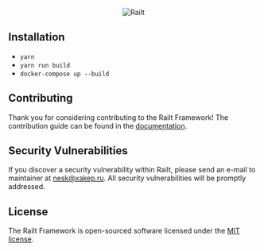 <p align="center">
    <img src="https://railt.org/img/logo-dark.svg" alt="Railt" />
</p>

## Installation

- `yarn`
- `yarn run build`
- `docker-compose up --build`

## Contributing

Thank you for considering contributing to the Railt Framework! 
The contribution guide can be found in the [documentation](http://railt.org/#/ru/contributions).

## Security Vulnerabilities

If you discover a security vulnerability within Railt, please send an e-mail to maintainer 
at nesk@xakep.ru. All security vulnerabilities will be promptly addressed.

## License

The Railt Framework is open-sourced software licensed under the [MIT license](https://opensource.org/licenses/MIT).
